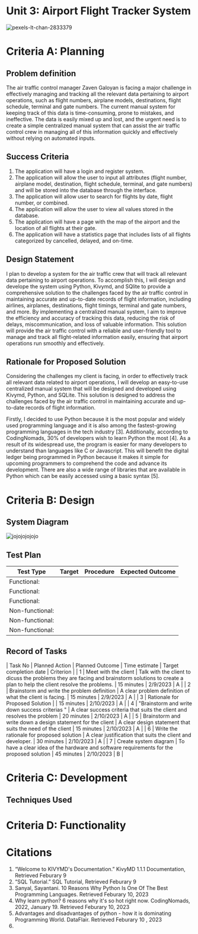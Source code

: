 # Unit 3: Airport Flight Tracker System
![pexels-lt-chan-2833379](https://user-images.githubusercontent.com/111751273/217878429-b0860c83-7789-4ebb-883c-296cb0cf58e1.jpg)


# Criteria A: Planning

## Problem definition
The air traffic control manager Zaven Galoyan is facing a major challenge in effectively managing and tracking all the relevant data pertaining to airport operations, such as flight numbers, airplane models, destinations, flight schedule, terminal and gate numbers. The current manual system for keeping track of this data is time-consuming, prone to mistakes, and ineffective. The data is easily mixed up and lost, and the urgent need is to create a simple centralized manual system that can assist the air traffic control crew in managing all of this information quickly and effectively without relying on automated inputs.
## Success Criteria
1. The application will have a login and register system.
2. The application will allow the user to input all attributes (flight number, airplane model, destination, flight schedule, terminal, and gate numbers) and will be stored into the database through the interface.
3. The application will allow user to search for flights by date, flight number, or combined.
4. The application will allow the user to view all values stored in the database.
5. The application will have a page with the map of the airport and the location of all flights at their gate.
6. The application will have a statistics page that includes lists of all flights categorized by cancelled, delayed, and on-time. 

## Design Statement 
I plan to develop a system for the air traffic crew that will track all relevant data pertaining to airport operations. To accomplish this, I will design and develope the system using Python, Kivymd, and SQlite to provide a comprehensive solution to the challenges faced by the air traffic control in maintaining accurate and up-to-date records of flight information, including airlines, airplanes, destinations, flight timings, terminal and gate numbers, and more. By implementing a centralized manual system, I aim to improve the efficiency and accuracy of tracking this data, reducing the risk of delays, miscommunication, and loss of valuable information. This solution will provide the air traffic control with a reliable and user-friendly tool to manage and track all flight-related information easily, ensuring that airport operations run smoothly and effectively.

## Rationale for Proposed Solution
Considering the challenges my client is facing, in order to effectively track all relevant data related to airport operations, I will develop an easy-to-use centralized manual system that will be designed and developed using Kivymd, Python, and SQLite. This solution is designed to address the challenges faced by the air traffic control in maintaining accurate and up-to-date records of flight information.

Firstly, I decided to use Python because it is the most popular and widely used programming language and it is also among the fastest-growing programming languages in the tech industry [3]. Additionally, according to CodingNomads, 30% of developers wish to learn Python the most [4]. As a result of its widespread use, the program is easier for many developers to understand than languages like C or Javascript. This will benefit the digital ledger being programmed in Python because it makes it simple for upcoming programmers to comprehend the code and advance its development. There are also a wide range of libraries that are available in Python which can be easily accessed using a basic syntax [5].


# Criteria B: Design

## System Diagram
![jojojojojojo](https://user-images.githubusercontent.com/111751273/218300364-847958a7-0dfe-4322-96aa-054a088358a8.png)


## Test Plan

| Test Type | Target | Procedure | Expected Outcome |
|-----------|--------|-----------|------------------|
| Functional: |
| Functional: |
| Functional: |
| Non-functional: |
| Non-functional: |
| Non-functional: |

## Record of Tasks
| Task No | Planned Action | Planned Outcome | Time estimate | Target completion date | Criterion |
|	1	|	Meet with the client	|	Talk with the client to dicuss the problems they are facing and brainstorm solutions to create a plan to help the client resolve the problems.	|	15 minutes	|	2/9/2023	|	A	|
|	2	|	Brainstorm and write the problem definition	|	A clear problem definition of what the client is facing.	|	15 minutes	|	2/9/2023	|	A	|
|	3	|	Rationale for Proposed Solution	|		|	15 minutes	|	2/10/2023	|	A	|
|	4	|	"Brainstorm and write down success criterias	"	|	A clear success criteria that suits the client and resolves the problem	|	20 minutes	|	2/10/2023	|	A	|
|	5	|	Brainstorm and write down a design statement for the client        	|	A clear design statement that suits the need of the client	|	15 minutes	|	2/10/2023	|	A	|
|	6	|	Write the rationale for proposed solution 	|	A clear justification that suits the client and developer.	|	30 minutes	|	2/10/2023	|	A	|
|	7	|	Create system diagram        	|	To have a clear idea of the hardware and software requirements for the proposed solution	|	45 minutes	|	2/10/2023	|	B	|
# Criteria C: Development

## Techniques Used



# Criteria D: Functionality


# Citations
1. “Welcome to KIVYMD's Documentation.” KivyMD 1.1.1 Documentation, Retrieved Feburary 9
2. “SQL Tutorial.” SQL Tutorial, Retrieved Feburary 9
3. Sanyal, Sayantani. 10 Reasons Why Python Is One Of The Best Programming Languages. Retrieved Feburary 10, 2023
4. Why learn python? 6 reasons why it's so hot right now. CodingNomads, 2022, January 19. Retrieved Feburary 10, 2023
5. Advantages and disadvantages of python - how it is dominating Programming World. DataFlair. Retrieved Feburary 10 , 2023
6. 
